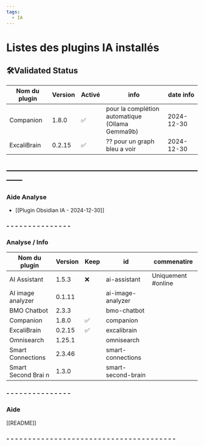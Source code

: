```yaml
---
tags:
  - IA
---
```


# Listes des plugins IA installés 

## 🛠️Validated Status 

| Nom du plugin | Version | Activé | info                                                | date info  |
| ------------- | ------- | ------ | --------------------------------------------------- | ---------- |
| Companion     | 1.8.0   | ✅      | pour la complétion automatique <br>(Ollama Gemma9b) | 2024-12-30 |
| ExcaliBrain   | 0.2.15  | ✅      | ?? pour un graph bleu a voir                        | 2024-12-30 |

## ——————————————————————————
### Aide Analyse  
- [[Plugin Obsidian IA - 2024-12-30]]
### -     -     -     -     -     -     -     -     -     -     -     -     -     -     -
### Analyse / Info

| Nom du plugin       | Version | Keep | id                 | commenatire         |
| ------------------- | ------- | ---- | ------------------ | ------------------- |
| AI Assistant        | 1.5.3   | ❌    | ai-assistant       | Uniquement  #online |
| AI image analyzer   | 0.1.11  |      | ai-image-analyzer  |                     |
| BMO Chatbot         | 2.3.3   |      | bmo-chatbot        |                     |
| Companion           | 1.8.0   | ✅    | companion          |                     |
| ExcaliBrain         | 0.2.15  | ✅    | excalibrain        |                     |
| Omnisearch          | 1.25.1  |      | omnisearch         |                     |
| Smart Connections   | 2.3.46  |      | smart-connections  |                     |
| Smart Second Brai n | 1.3.0   |      | smart-second-brain |                     |
### -     -     -     -     -     -     -     -     -     -     -     -     -     -     -

### Aide 
[[README]]
### - - - - - - - - - - - - - - - - - - - - - - - - - - - - - - - - - - - - - - - 

